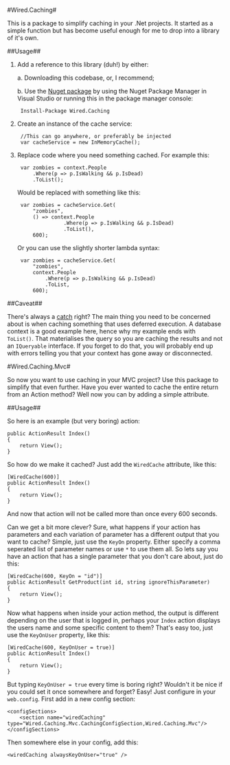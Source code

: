 #Wired.Caching#

This is a package to simplify caching in your .Net projects. It started as a simple function but has become useful enough for me to drop into a library of it's own. 

##Usage##

1. Add a reference to this library (duh!) by either:

    a. Downloading this codebase, or, I recommend;

    b. Use the [Nuget package](https://www.nuget.org/packages/Wired.Caching) by using the Nuget Package Manager in Visual Studio or running this in the package manager console:

        Install-Package Wired.Caching

2. Create an instance of the cache service:

        //This can go anywhere, or preferably be injected
        var cacheService = new InMemoryCache();

2. Replace code where you need something cached. For example this:

        var zombies = context.People
            .Where(p => p.IsWalking && p.IsDead)
            .ToList();

    Would be replaced with something like this:

        var zombies = cacheService.Get(
            "zombies",
            () => context.People
                      .Where(p => p.IsWalking && p.IsDead)
                      .ToList(),
            600);

    Or you can use the slightly shorter lambda syntax:

        var zombies = cacheService.Get(
            "zombies",
            context.People
                .Where(p => p.IsWalking && p.IsDead)
                .ToList,
            600);


##Caveat##

There's always a [catch](http://shouldiblamecaching.com/) right? The main thing you need to be concerned about is when caching something that uses deferred execution. A database context is a good example here, hence why my example ends with `ToList()`. That materialises the query so you are caching the results and not an `IQueryable` interface. If you forget to do that, you will probably end up with errors telling you that your context has gone away or disconnected.

#Wired.Caching.Mvc#

So now you want to use caching in your MVC project? Use this package to simplify that even further. Have you ever wanted to cache the entire return from an Action method? Well now you can by adding a simple attribute.

##Usage##

So here is an example (but very boring) action:

	public ActionResult Index()
	{ 
		return View();
	}

So how do we make it cached? Just add the `WiredCache` attribute, like this:

    [WiredCache(600)]
	public ActionResult Index()
	{ 
		return View();
	}

And now that action will not be called more than once every 600 seconds. 

Can we get a bit more clever? Sure, what happens if your action has parameters and each variation of parameter has a different output that you want to cache? Simple, just use the `KeyOn` property. Either specify a comma seperated list of parameter names or use `*` to use them all. So lets say you have an action that has a single parameter that you don't care about, just do this:

    [WiredCache(600, KeyOn = "id")]
	public ActionResult GetProduct(int id, string ignoreThisParameter)
	{ 
		return View();
	}

Now what happens when inside your action method, the output is different depending on the user that is logged in, perhaps your `Index` action displays the users name and some specific content to them? That's easy too, just use the `KeyOnUser` property, like this:

    [WiredCache(600, KeyOnUser = true)]
	public ActionResult Index()
	{ 
		return View();
	}

But typing `KeyOnUser = true` every time is boring right? Wouldn't it be nice if you could set it once somewhere and forget? Easy! Just configure in your `web.config`. First add in a new config section:

    <configSections>
        <section name="wiredCaching" type="Wired.Caching.Mvc.CachingConfigSection,Wired.Caching.Mvc"/>
    </configSections>

Then somewhere else in your config, add this:

    <wiredCaching alwaysKeyOnUser="true" />
